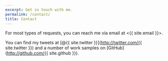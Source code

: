 ```yaml
---
excerpt: Get in touch with me.
permalink: /contact/
title: Contact
---
```

For most types of requests, you can reach me via email at <{{ site.email }}>.

You can find my tweets at [@{{ site.twitter }}](http://twitter.com/{{ site.twitter }}) and a number of work samples on [GitHub](http://github.com/{{ site.github }}).

